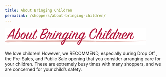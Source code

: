 ```yaml
---
title: About Bringing Children
permalink: /shoppers/about-bringing-children/
---
```


![About Bringing Children](/img/about_bringing_children1.png "About Bringing Children")

We love children! However, we RECOMMEND, especially during Drop Off , the Pre-Sales, and Public Sale opening that you consider arranging care for your children. These are extremely busy times with many shoppers, and we are concerned for your child’s safety.

